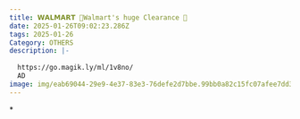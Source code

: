 ```yaml
---
title: 𝗪𝗔𝗟𝗠𝗔𝗥𝗧 🌟Walmart's huge Clearance 🌟
date: 2025-01-26T09:02:23.286Z
tags: 2025-01-26
Category: OTHERS
description: |-
  
  https://go.magik.ly/ml/1v8no/
  AD
image: img/eab69044-29e9-4e37-83e3-76defe2d7bbe.99bb0a82c15fc07afee7dd3b27ca4e21.webp
---
```

\*